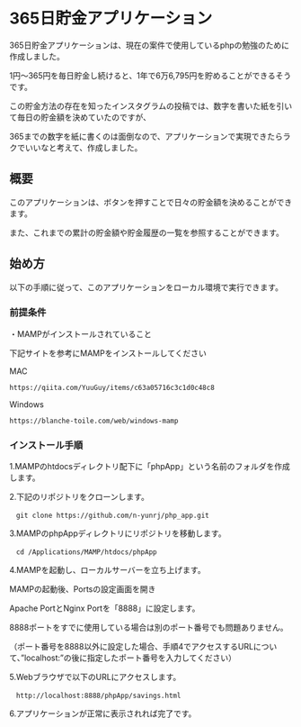 # 365日貯金アプリケーション

365日貯金アプリケーションは、現在の案件で使用しているphpの勉強のために作成しました。

1円〜365円を毎日貯金し続けると、1年で6万6,795円を貯めることができるそうです。

この貯金方法の存在を知ったインスタグラムの投稿では、数字を書いた紙を引いて毎日の貯金額を決めていたのですが、

365までの数字を紙に書くのは面倒なので、アプリケーションで実現できたらラクでいいなと考えて、作成しました。


## 概要

このアプリケーションは、ボタンを押すことで日々の貯金額を決めることができます。

また、これまでの累計の貯金額や貯金履歴の一覧を参照することができます。


## 始め方

以下の手順に従って、このアプリケーションをローカル環境で実行できます。


### 前提条件

・MAMPがインストールされていること

下記サイトを参考にMAMPをインストールしてください

MAC

```
https://qiita.com/YuuGuy/items/c63a05716c3c1d0c48c8
```

Windows

```
https://blanche-toile.com/web/windows-mamp
```

### インストール手順

1.MAMPのhtdocsディレクトリ配下に「phpApp」という名前のフォルダを作成します。

2.下記のリポジトリをクローンします。

```
　git clone https://github.com/n-yunrj/php_app.git
```

3.MAMPのphpAppディレクトリにリポジトリを移動します。

```
　cd /Applications/MAMP/htdocs/phpApp
```

4.MAMPを起動し、ローカルサーバーを立ち上げます。

 MAMPの起動後、Portsの設定画面を開き

 Apache PortとNginx Portを「8888」に設定します。

 8888ポートをすでに使用している場合は別のポート番号でも問題ありません。

 （ポート番号を8888以外に設定した場合、手順4でアクセスするURLについて、”localhost:”の後に指定したポート番号を入力してください）

5.Webブラウザで以下のURLにアクセスします。

```
　http://localhost:8888/phpApp/savings.html
```

6.アプリケーションが正常に表示されれば完了です。
